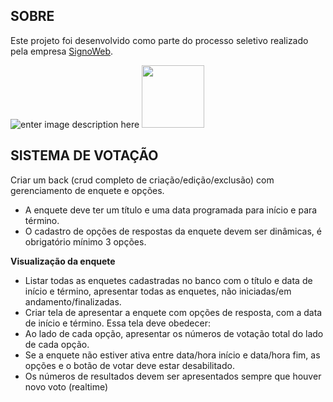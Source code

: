 ## SOBRE

Este projeto foi desenvolvido como parte do processo seletivo realizado pela empresa [SignoWeb](https://site.signoweb.com.br/).

![enter image description here](https://i.imgur.com/GlCblm2.png)
<img src="https://i.imgur.com/GlCblm2.png" width="100" height="100">

## SISTEMA DE VOTAÇÃO

Criar um back (crud completo de criação/edição/exclusão) com gerenciamento de enquete e opções.

- A enquete deve ter um título e uma data programada para início e para término.
- O cadastro de opções de respostas da enquete devem ser dinâmicas, é obrigatório mínimo 3 opções.

**Visualização da enquete**

- Listar todas as enquetes cadastradas no banco com o título e data de início e término, apresentar todas as enquetes, não iniciadas/em andamento/finalizadas.
- Criar tela de apresentar a enquete com opções de resposta, com a data de início e término. Essa tela deve obedecer:
- Ao lado de cada opção, apresentar os números de votação total do lado de cada opção.
- Se a enquete não estiver ativa entre data/hora início e data/hora fim, as opções e o botão de votar deve estar desabilitado.
- Os números de resultados devem ser apresentados sempre que houver novo voto (realtime)
